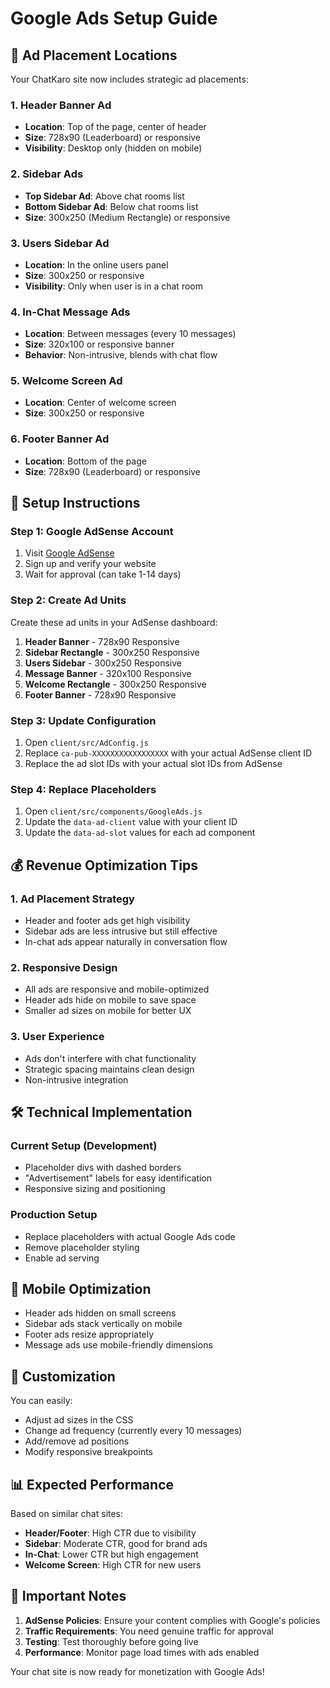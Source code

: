 # Google Ads Setup Guide

## 📍 Ad Placement Locations

Your ChatKaro site now includes strategic ad placements:

### 1. **Header Banner Ad**
- **Location**: Top of the page, center of header
- **Size**: 728x90 (Leaderboard) or responsive
- **Visibility**: Desktop only (hidden on mobile)

### 2. **Sidebar Ads**
- **Top Sidebar Ad**: Above chat rooms list
- **Bottom Sidebar Ad**: Below chat rooms list
- **Size**: 300x250 (Medium Rectangle) or responsive

### 3. **Users Sidebar Ad**
- **Location**: In the online users panel
- **Size**: 300x250 or responsive
- **Visibility**: Only when user is in a chat room

### 4. **In-Chat Message Ads**
- **Location**: Between messages (every 10 messages)
- **Size**: 320x100 or responsive banner
- **Behavior**: Non-intrusive, blends with chat flow

### 5. **Welcome Screen Ad**
- **Location**: Center of welcome screen
- **Size**: 300x250 or responsive

### 6. **Footer Banner Ad**
- **Location**: Bottom of the page
- **Size**: 728x90 (Leaderboard) or responsive

## 🚀 Setup Instructions

### Step 1: Google AdSense Account
1. Visit [Google AdSense](https://www.google.com/adsense/)
2. Sign up and verify your website
3. Wait for approval (can take 1-14 days)

### Step 2: Create Ad Units
Create these ad units in your AdSense dashboard:

1. **Header Banner** - 728x90 Responsive
2. **Sidebar Rectangle** - 300x250 Responsive  
3. **Users Sidebar** - 300x250 Responsive
4. **Message Banner** - 320x100 Responsive
5. **Welcome Rectangle** - 300x250 Responsive
6. **Footer Banner** - 728x90 Responsive

### Step 3: Update Configuration
1. Open `client/src/AdConfig.js`
2. Replace `ca-pub-XXXXXXXXXXXXXXXXX` with your actual AdSense client ID
3. Replace the ad slot IDs with your actual slot IDs from AdSense

### Step 4: Replace Placeholders
1. Open `client/src/components/GoogleAds.js`
2. Update the `data-ad-client` value with your client ID
3. Update the `data-ad-slot` values for each ad component

## 💰 Revenue Optimization Tips

### 1. **Ad Placement Strategy**
- Header and footer ads get high visibility
- Sidebar ads are less intrusive but still effective
- In-chat ads appear naturally in conversation flow

### 2. **Responsive Design**
- All ads are responsive and mobile-optimized
- Header ads hide on mobile to save space
- Smaller ad sizes on mobile for better UX

### 3. **User Experience**
- Ads don't interfere with chat functionality
- Strategic spacing maintains clean design
- Non-intrusive integration

## 🛠 Technical Implementation

### Current Setup (Development)
- Placeholder divs with dashed borders
- "Advertisement" labels for easy identification
- Responsive sizing and positioning

### Production Setup
- Replace placeholders with actual Google Ads code
- Remove placeholder styling
- Enable ad serving

## 📱 Mobile Optimization

- Header ads hidden on small screens
- Sidebar ads stack vertically on mobile
- Footer ads resize appropriately
- Message ads use mobile-friendly dimensions

## 🔧 Customization

You can easily:
- Adjust ad sizes in the CSS
- Change ad frequency (currently every 10 messages)
- Add/remove ad positions
- Modify responsive breakpoints

## 📊 Expected Performance

Based on similar chat sites:
- **Header/Footer**: High CTR due to visibility
- **Sidebar**: Moderate CTR, good for brand ads
- **In-Chat**: Lower CTR but high engagement
- **Welcome Screen**: High CTR for new users

## 🚨 Important Notes

1. **AdSense Policies**: Ensure your content complies with Google's policies
2. **Traffic Requirements**: You need genuine traffic for approval
3. **Testing**: Test thoroughly before going live
4. **Performance**: Monitor page load times with ads enabled

Your chat site is now ready for monetization with Google Ads!
